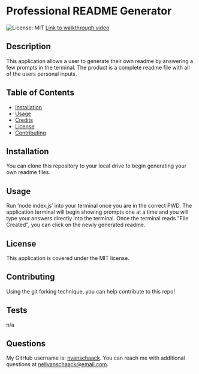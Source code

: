 # Professional README Generator
  ![License: MIT](https://img.shields.io/badge/License-MIT-yellow.svg)
[Link to walkthrough video](https://drive.google.com/file/d/1jZxOBtwnXGn59MfJvW_eHXUEQGBL5gb5/viewLinks)
## Description
This application allows a user to generate their own readme by answering a few prompts in the terminal. The product is a complete readme file with all of the users personal inputs.

## Table of Contents 
- [Installation](#installation)
- [Usage](#usage)
- [Credits](#credits)
- [License](#license)
- [Contributing](#contributing)

## Installation
You can clone this repository to your local drive to begin generating your own readme files.

## Usage
Run ‘node index.js’ into your terminal once you are in the correct PWD. The application terminal will begin showing prompts one at a time and you will type your answers directly into the terminal. Once the terminal reads "File Created", you can click on the newly generated readme.

## License
  
  This application is covered under the MIT license.

## Contributing

Using the git forking technique, you can help contribute to this repo!

## Tests

n/a

## Questions

My GitHub username is: [nvanschaack](https://github.com/nvanschaack).
You can reach me with additional questions at nellvanschaack@email.com.

